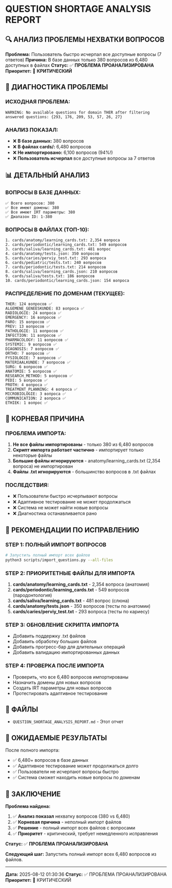 # QUESTION SHORTAGE ANALYSIS REPORT

## 🔍 АНАЛИЗ ПРОБЛЕМЫ НЕХВАТКИ ВОПРОСОВ

**Проблема:** Пользователь быстро исчерпал все доступные вопросы (7 ответов)
**Причина:** В базе данных только 380 вопросов из 6,480 доступных в файлах
**Статус:** ✅ **ПРОБЛЕМА ПРОАНАЛИЗИРОВАНА**
**Приоритет:** 🔴 **КРИТИЧЕСКИЙ**

## 🎯 ДИАГНОСТИКА ПРОБЛЕМЫ

### ИСХОДНАЯ ПРОБЛЕМА:
```
WARNING: No available questions for domain THER after filtering answered questions: {293, 176, 209, 53, 57, 26, 27}
```

### АНАЛИЗ ПОКАЗАЛ:
- ❌ **В базе данных:** 380 вопросов
- ❌ **В файлах cards/:** 6,480 вопросов
- ❌ **Не импортировано:** 6,100 вопросов (94%!)
- ❌ **Пользователь исчерпал** все доступные вопросы за 7 ответов

## 📊 ДЕТАЛЬНЫЙ АНАЛИЗ

### ВОПРОСЫ В БАЗЕ ДАННЫХ:
```
✅ Всего вопросов: 380
✅ Все имеют домены: 380
✅ Все имеют IRT параметры: 380
✅ Диапазон ID: 1-380
```

### ВОПРОСЫ В ФАЙЛАХ (ТОП-10):
```
1. cards/anatomy/learning_cards.txt: 2,354 вопроса
2. cards/periodontic/learning_cards.txt: 549 вопросов
3. cards/saliva/learning_cards.txt: 481 вопрос
4. cards/anatomy/tests.json: 350 вопросов
5. cards/caries/perviy_test.txt: 293 вопроса
6. cards/pediatric/tests.txt: 240 вопросов
7. cards/periodontic/tests.txt: 214 вопросов
8. cards/saliva/learning_cards.json: 210 вопросов
9. cards/saliva/tests.txt: 186 вопросов
10. cards/periodontic/learning_cards.json: 154 вопроса
```

### РАСПРЕДЕЛЕНИЕ ПО ДОМЕНАМ (ТЕКУЩЕЕ):
```
THER: 124 вопросов ✅
ALGEMENE_GENEESKUNDE: 83 вопроса ✅
RADIOLOGIE: 24 вопроса ✅
EMERGENCY: 16 вопросов ✅
PARO: 15 вопросов ✅
PREV: 13 вопросов ✅
PATHOLOGIE: 11 вопросов ✅
INFECTION: 11 вопросов ✅
PHARMACOLOGY: 11 вопросов ✅
SYSTEMIC: 9 вопросов ✅
DIAGNOSIS: 7 вопросов ✅
ORTHO: 7 вопросов ✅
FYSIOLOGIE: 7 вопросов ✅
MATERIAALKUNDE: 7 вопросов ✅
SURG: 6 вопросов ✅
ANATOMIE: 5 вопросов ✅
RESEARCH_METHOD: 5 вопросов ✅
PEDI: 5 вопросов ✅
PROTH: 4 вопроса ✅
TREATMENT_PLANNING: 4 вопроса ✅
MICROBIOLOGIE: 3 вопроса ✅
COMMUNICATION: 2 вопроса ✅
ETHIEK: 1 вопрос ✅
```

## 🎯 КОРНЕВАЯ ПРИЧИНА

### ПРОБЛЕМА ИМПОРТА:
1. **Не все файлы импортированы** - только 380 из 6,480 вопросов
2. **Скрипт импорта работает частично** - импортирует только некоторые файлы
3. **Большие файлы игнорируются** - anatomy/learning_cards.txt (2,354 вопроса) не импортирован
4. **Файлы .txt игнорируются** - большинство вопросов в .txt файлах

### ПОСЛЕДСТВИЯ:
- ❌ Пользователи быстро исчерпывают вопросы
- ❌ Адаптивное тестирование не может продолжаться
- ❌ Система не может найти новые вопросы
- ❌ Диагностика останавливается рано

## 🔧 РЕКОМЕНДАЦИИ ПО ИСПРАВЛЕНИЮ

### STEP 1: ПОЛНЫЙ ИМПОРТ ВОПРОСОВ
```bash
# Запустить полный импорт всех файлов
python3 scripts/import_questions.py --all-files
```

### STEP 2: ПРИОРИТЕТНЫЕ ФАЙЛЫ ДЛЯ ИМПОРТА
1. **cards/anatomy/learning_cards.txt** - 2,354 вопроса (анатомия)
2. **cards/periodontic/learning_cards.txt** - 549 вопросов (пародонтология)
3. **cards/saliva/learning_cards.txt** - 481 вопрос (слюна)
4. **cards/anatomy/tests.json** - 350 вопросов (тесты по анатомии)
5. **cards/caries/perviy_test.txt** - 293 вопроса (тесты по кариесу)

### STEP 3: ОБНОВЛЕНИЕ СКРИПТА ИМПОРТА
- Добавить поддержку .txt файлов
- Добавить обработку больших файлов
- Добавить прогресс-бар для длительных операций
- Добавить валидацию импортированных данных

### STEP 4: ПРОВЕРКА ПОСЛЕ ИМПОРТА
- Проверить, что все 6,480 вопросов импортированы
- Назначить домены для новых вопросов
- Создать IRT параметры для новых вопросов
- Протестировать адаптивное тестирование

## 📁 ФАЙЛЫ

- `QUESTION_SHORTAGE_ANALYSIS_REPORT.md` - Этот отчет

## 🧪 ОЖИДАЕМЫЕ РЕЗУЛЬТАТЫ

После полного импорта:
- ✅ 6,480+ вопросов в базе данных
- ✅ Адаптивное тестирование может продолжаться долго
- ✅ Пользователи не исчерпают вопросы быстро
- ✅ Система сможет находить новые вопросы по доменам

## 🎯 ЗАКЛЮЧЕНИЕ

**Проблема найдена:**
1. ✅ **Анализ показал** нехватку вопросов (380 vs 6,480)
2. ✅ **Корневая причина** - неполный импорт файлов
3. ✅ **Решение** - полный импорт всех файлов с вопросами
4. ✅ **Приоритет** - критический, требует немедленного исправления

**Статус:** ✅ **ПРОБЛЕМА ПРОАНАЛИЗИРОВАНА**

**Следующий шаг:** Запустить полный импорт всех 6,480 вопросов из файлов.

---

**Дата:** 2025-08-12 01:30:36
**Статус:** ✅ ПРОБЛЕМА ПРОАНАЛИЗИРОВАНА
**Приоритет:** 🔴 КРИТИЧЕСКИЙ
